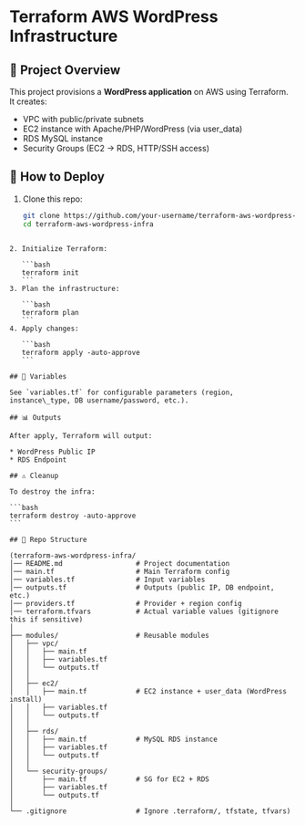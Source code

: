 
# Terraform AWS WordPress Infrastructure

## 📌 Project Overview
This project provisions a **WordPress application** on AWS using Terraform.  
It creates:
- VPC with public/private subnets
- EC2 instance with Apache/PHP/WordPress (via user_data)
- RDS MySQL instance
- Security Groups (EC2 → RDS, HTTP/SSH access)

## 🚀 How to Deploy
1. Clone this repo:
   ```bash
   git clone https://github.com/your-username/terraform-aws-wordpress-infra.git
   cd terraform-aws-wordpress-infra
````

2. Initialize Terraform:

   ```bash
   terraform init
   ```
3. Plan the infrastructure:

   ```bash
   terraform plan
   ```
4. Apply changes:

   ```bash
   terraform apply -auto-approve
   ```

## 🔧 Variables

See `variables.tf` for configurable parameters (region, instance\_type, DB username/password, etc.).

## 📊 Outputs

After apply, Terraform will output:

* WordPress Public IP
* RDS Endpoint

## ⚠️ Cleanup

To destroy the infra:

```bash
terraform destroy -auto-approve
```

## 📂 Repo Structure

(terraform-aws-wordpress-infra/
│── README.md                  # Project documentation
│── main.tf                    # Main Terraform config
│── variables.tf               # Input variables
│── outputs.tf                 # Outputs (public IP, DB endpoint, etc.)
│── providers.tf               # Provider + region config
│── terraform.tfvars           # Actual variable values (gitignore this if sensitive)
│
├── modules/                   # Reusable modules
│   ├── vpc/
│   │   ├── main.tf
│   │   ├── variables.tf
│   │   └── outputs.tf
│   │
│   ├── ec2/
│   │   ├── main.tf            # EC2 instance + user_data (WordPress install)
│   │   ├── variables.tf
│   │   └── outputs.tf
│   │
│   ├── rds/
│   │   ├── main.tf            # MySQL RDS instance
│   │   ├── variables.tf
│   │   └── outputs.tf
│   │
│   └── security-groups/
│       ├── main.tf            # SG for EC2 + RDS
│       ├── variables.tf
│       └── outputs.tf
│
└── .gitignore                 # Ignore .terraform/, tfstate, tfvars)

